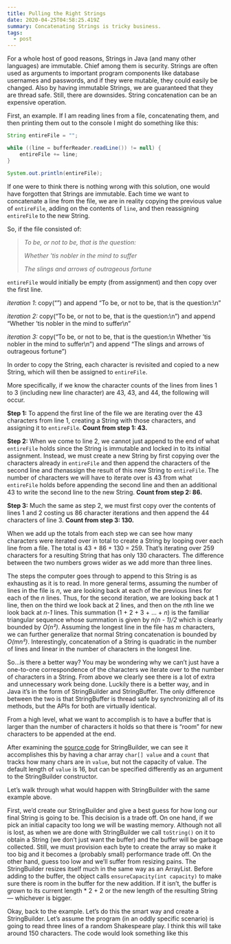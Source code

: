 ```yaml
---
title: Pulling the Right Strings
date: 2020-04-25T04:58:25.419Z
summary: Concatenating Strings is tricky business.
tags:
  - post
---
```

For a whole host of good reasons, Strings in Java (and many other languages) are immutable. Chief among them is security. Strings are often used as arguments to important program components like database usernames and passwords, and if they were mutable, they could easily be changed. Also by having immutable Strings, we are guaranteed that they are thread safe. Still, there are downsides. String concatenation can be an expensive operation.

First, an example. If I am reading lines from a file, concatenating them, and then printing them out to the console I might do something like this:

```java
String entireFile = "";

while ((line = bufferReader.readLine()) != null) {
    entireFile += line;
}

System.out.println(entireFile);
```

If one were to think there is nothing wrong with this solution, one would have forgotten that Strings are immutable. Each time we want to concatenate a line from the file, we are in reality copying the previous value of `entireFile`, adding on the contents of `line`, and then reassigning `entireFile` to the new String.

So, if the file consisted of:

> *To be, or not to be, that is the question:* 
>
> *Whether 'tis nobler in the mind to suffer*
>
> *The slings and arrows of outrageous fortune*

`entireFile` would initially be empty (from assignment) and then copy over the first line.

*iteration 1*: copy(“”) and append “To be, or not to be, that is the question:\n”

*iteration 2:* copy(“To be, or not to be, that is the question:\n”) and append “Whether ’tis nobler in the mind to suffer\n”

*iteration 3:* copy(“To be, or not to be, that is the question:\n Whether ’tis nobler in the mind to suffer\n”) and append “The slings and arrows of outrageous fortune”)

In order to copy the String, each character is revisited and copied to a new String, which will then be assigned to `entireFile`.

More specifically, if we know the character counts of the lines from lines 1 to 3 (including new line character) are 43, 43, and 44, the following will occur.

**Step 1:** To append the first line of the file we are iterating over the 43 characters from line 1, creating a String with those characters, and assigning it to `entireFile`. **Count from step 1: 43.**

**Step 2:** When we come to line 2, we cannot just append to the end of what `entireFile` holds since the String is immutable and locked in to its initial assignment. Instead, we must create a new String by first copying over the characters already in `entireFile` and then append the characters of the second line and *then*assign the result of this new String to `entireFile`. The number of characters we will have to iterate over is 43 from what `entireFile` holds before appending the second line and then an additional 43 to write the second line to the new String. **Count from step 2: 86.**

**Step 3:** Much the same as step 2, we must first copy over the contents of lines 1 and 2 costing us 86 character iterations and then append the 44 characters of line 3. **Count from step 3: 130.**

When we add up the totals from each step we can see how many characters were iterated over in total to create a String by looping over each line from a file. The total is 43 + 86 + 130 = 259. That’s iterating over 259 characters for a resulting String that has only 130 characters. The difference between the two numbers grows wider as we add more than three lines.

The steps the computer goes through to append to this String is as exhausting as it is to read. In more general terms, assuming the number of lines in the file is *n*, we are looking back at each of the previous lines for each of the *n* lines. Thus, for the second iteration, we are looking back at 1 line, then on the third we look back at 2 lines, and then on the *n*th line we look back at *n-1* lines. This summation (1 + 2 + 3 + … + *n*) is the familiar triangular sequence whose summation is given by *n(n - 1)/2* which is clearly bounded by *O(n²)*. Assuming the longest line in the file has *m* characters, we can further generalize that normal String concatenation is bounded by *O(mn²)*. Interestingly, concatenation of a String is quadratic in the number of lines and linear in the number of characters in the longest line.

So…is there a better way? You may be wondering why we can’t just have a one-to-one correspondence of the characters we iterate over to the number of characters in a String. From above we clearly see there is a lot of extra and unnecessary work being done. Luckily there is a better way, and in Java it’s in the form of StringBuilder and StringBuffer. The only difference between the two is that StringBuffer is thread safe by synchronizing all of its methods, but the APIs for both are virtually identical.

From a high level, what we want to accomplish is to have a buffer that is larger than the number of characters it holds so that there is “room” for new characters to be appended at the end.

After examining the [source code](http://developer.classpath.org/doc/java/lang/StringBuilder-source.html) for StringBuilder, we can see it accomplishes this by having a char array `char[] value` and a `count` that tracks how many chars are in `value`, but not the capacity of value. The default length of `value` is 16, but can be specified differently as an argument to the StringBuilder constructor.

Let’s walk through what would happen with StringBuilder with the same example above.

First, we’d create our StringBuilder and give a best guess for how long our final String is going to be. This decision is a trade off. On one hand, if we pick an initial capacity too long we will be wasting memory. Although not all is lost, as when we are done with StringBuilder we call `toString()` on it to obtain a String (we don’t just want the buffer) and the buffer will be garbage collected. Still, we must provision each byte to create the array so make it too big and it becomes a (probably small) performance trade off. On the other hand, guess too low and we’ll suffer from resizing pains. The StringBuilder resizes itself much in the same way as an ArrayList. Before adding to the buffer, the object calls `ensureCapacity(int capacity)` to make sure there is room in the buffer for the new addition. If it isn’t, the buffer is grown to its current length * 2 + 2 or the new length of the resulting String — whichever is bigger.

Okay, back to the example. Let’s do this the smart way and create a StringBuilder. Let’s assume the program (in an oddly specific scenario) is going to read three lines of a random Shakespeare play. I think this will take around 150 characters. The code would look something like this